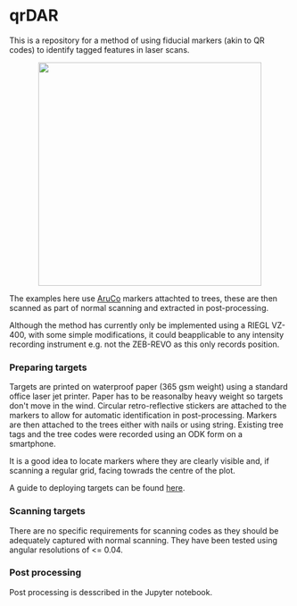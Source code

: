 # qrDAR

This is a repository for a method of using fiducial markers (akin to QR codes) to identify tagged features in laser scans.

<p align="center"><img src=http://www2.geog.ucl.ac.uk/~ucfaptv/IMG_20180704_095428.jpg width=400></p>

The examples here use <a href=https://www.uco.es/investiga/grupos/ava/node/26>AruCo</a> markers attachted to trees, these are then scanned as part of normal scanning and extracted in post-processing. 

Although the method has currently only be implemented using a RIEGL VZ-400, with some simple modifications, it could beapplicable to any intensity recording instrument e.g. not the ZEB-REVO as this only records position.

### Preparing targets
Targets are printed on waterproof paper (365 gsm weight) using a standard office laser jet printer. Paper has to be reasonalby heavy weight so targets don't move in the wind. Circular retro-reflective stickers are attached to the markers to allow for automatic identification in post-processing. Markers are then attached to the trees either with nails or using string. Existing tree tags and the tree codes were recorded using an ODK form on a smartphone. 

It is a good idea to locate markers where they are clearly visible and, if scanning a regular grid, facing towrads the centre of the plot.

A guide to deploying targets can be found <a href="https://docs.google.com/document/d/1WuwAQ8iDk_QOwp7p3tvTk5mp5DD1B9hG0njXC-MNlBo/edit?usp=sharing">here</a>.

### Scanning targets
There are no specific requirements for scanning codes as they should be adequately captured with normal scanning. They have
been tested using angular resolutions of <= 0.04.

### Post processing
Post processing is desscribed in the Jupyter notebook.
